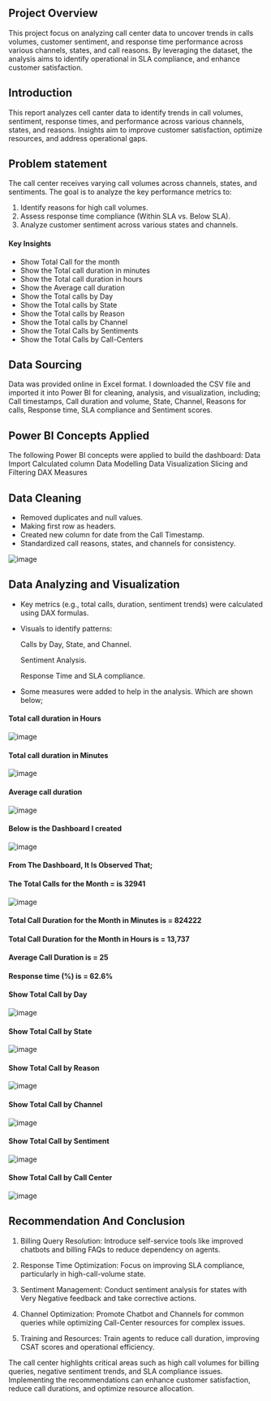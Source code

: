 ## Project Overview

This project focus on analyzing call center data to uncover trends in calls volumes, customer sentiment, and response time performance across various channels, states, and call reasons. By leveraging the dataset, the analysis aims to identify operational in SLA compliance, and enhance customer satisfaction. 

## Introduction

This report analyzes cell canter data to identify trends in call volumes, sentiment, response times, and performance across various channels, states, and reasons. Insights aim to improve customer satisfaction, optimize resources, and address operational gaps.

## Problem statement

The call center receives varying call volumes across channels, states, and sentiments. The goal is to analyze the key performance metrics to:

1.	Identify reasons for high call volumes.
2.	Assess response time compliance (Within SLA vs. Below SLA).
3.	Analyze customer sentiment across various states and channels.
   
#### Key Insights

- Show Total Call for the month
- Show the Total call duration in minutes
- Show the Total call duration in hours
- Show the Average call duration
- Show the Total calls by Day
- Show the Total calls by State
- Show the Total calls by Reason
- Show the Total calls by Channel
- Show the Total Calls by Sentiments
- Show the Total Calls by Call-Centers

## Data Sourcing  
Data was provided online in Excel format. I downloaded the CSV file and imported it into Power BI for cleaning, analysis, and visualization, including; Call timestamps, Call duration and volume, State, Channel, Reasons for calls, Response time, SLA compliance and Sentiment scores.

## Power BI Concepts Applied 
The following Power BI concepts were applied to build the dashboard:
Data Import
Calculated column
Data Modelling
Data Visualization
Slicing and Filtering
DAX Measures

## Data Cleaning 
-	Removed duplicates and null values.
-	Making first row as headers.
-	Created new column for date from the Call Timestamp.
-	Standardized call reasons, states, and channels for consistency.

  ![image](https://github.com/user-attachments/assets/ea9b59fc-9125-4091-8d47-e6f74162fbc4)

 ## Data Analyzing and Visualization
 
-	Key metrics (e.g., total calls, duration, sentiment trends) were calculated using DAX formulas. 

-	Visuals to identify patterns:
  
	Calls by Day, State, and Channel.

	Sentiment Analysis.

	Response Time and SLA compliance.

-	 Some measures were added to help in the analysis. Which are shown below;

#### Total call duration in Hours

![image](https://github.com/user-attachments/assets/a2439c11-65cf-4101-ab24-65640ed90f9f)

#### Total call duration in Minutes

![image](https://github.com/user-attachments/assets/0b2c2167-7a8a-4e81-a489-f02bcf539dfe)

#### Average call duration

![image](https://github.com/user-attachments/assets/b593aeee-a9db-4733-80c6-8dd4828c820d)


#### Below is the Dashboard I created

![image](https://github.com/user-attachments/assets/22e86a0b-bb43-4a27-84b0-b4d8a9bddebc)


#### From The Dashboard, It Is Observed That;

#### The Total Calls for the Month = is 32941

![image](https://github.com/user-attachments/assets/478af64f-29ff-42e0-b9f3-e3fc90ae7332)

#### Total Call Duration for the Month in Minutes is = 824222

#### Total Call Duration for the Month in Hours is = 13,737

#### Average Call Duration is = 25

#### Response time (%) is = 62.6%

#### Show Total Call by Day

![image](https://github.com/user-attachments/assets/6b88c988-1609-468e-babc-cffaae311069)

#### Show Total Call by State

![image](https://github.com/user-attachments/assets/395d7ae9-2b69-476f-8185-e7d7a578d093)

#### Show Total Call by Reason

![image](https://github.com/user-attachments/assets/1e689ac6-0e14-4b69-85ce-1ac854073b31)

#### Show Total Call by Channel

![image](https://github.com/user-attachments/assets/5bcf530b-b5ae-4065-8fc1-270fc3e6e721)

#### Show Total Call by Sentiment

![image](https://github.com/user-attachments/assets/7d6abd94-c158-4931-abb3-826c13242751)

#### Show Total Call  by Call Center

![image](https://github.com/user-attachments/assets/161233b9-8fe4-4969-a9aa-229aaba8530c)

## Recommendation And Conclusion

1.	Billing Query Resolution: Introduce self-service tools like improved chatbots and billing FAQs to reduce dependency on agents.

2.	Response Time Optimization: Focus on improving SLA compliance, particularly in high-call-volume state.
 
3.	Sentiment Management: Conduct sentiment analysis for states with Very Negative feedback and take corrective actions.

4.	Channel Optimization: Promote Chatbot and Channels for common queries while optimizing Call-Center resources for complex issues.

5.	Training and Resources: Train agents to reduce call duration, improving CSAT scores and operational efficiency.
	
The call center highlights critical areas such as high call volumes for billing queries, negative sentiment trends, and SLA compliance issues. Implementing the recommendations can enhance customer satisfaction, reduce call durations, and optimize resource allocation.




